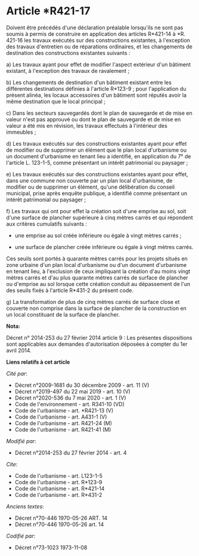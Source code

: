 # Article *R421-17

Doivent être précédés d'une déclaration préalable lorsqu'ils ne sont pas soumis à permis de construire en application des
articles R*421-14 à *R. 421-16 les travaux exécutés sur des constructions existantes, à l'exception des travaux d'entretien
ou de réparations ordinaires, et les changements de destination des constructions existantes suivants : 

a) Les travaux ayant pour effet de modifier l'aspect extérieur d'un bâtiment existant, à l'exception des travaux de
ravalement ; 

b) Les changements de destination d'un bâtiment existant entre les différentes destinations définies à l'article R*123-9 ;
pour l'application du présent alinéa, les locaux accessoires d'un bâtiment sont réputés avoir la même destination que le
local principal ; 

c) Dans les secteurs sauvegardés dont le plan de sauvegarde et de mise en valeur n'est pas approuvé ou dont le plan de
sauvegarde et de mise en valeur a été mis en révision, les travaux effectués à l'intérieur des immeubles ; 

d) Les travaux exécutés sur des constructions existantes ayant pour effet de modifier ou de supprimer un élément que le plan
local d'urbanisme ou un document d'urbanisme en tenant lieu a identifié, en application du 7° de l'article L. 123-1-5, comme
présentant un intérêt patrimonial ou paysager ; 

e) Les travaux exécutés sur des constructions existantes ayant pour effet, dans une commune non couverte par un plan local
d'urbanisme, de modifier ou de supprimer un élément, qu'une délibération du conseil municipal, prise après enquête publique,
a identifié comme présentant un intérêt patrimonial ou paysager ; 

f) Les travaux qui ont pour effet la création soit d'une emprise au sol, soit d'une surface de plancher supérieure à cinq
mètres carrés et qui répondent aux critères cumulatifs suivants :

- une emprise au sol créée inférieure ou égale à vingt mètres carrés ;

- une surface de plancher créée inférieure ou égale à vingt mètres carrés. 

Ces seuils sont portés à quarante mètres carrés pour les projets situés en zone urbaine d'un plan local d'urbanisme ou d'un
document d'urbanisme en tenant lieu, à l'exclusion de ceux impliquant la création d'au moins vingt mètres carrés et d'au plus
quarante mètres carrés de surface de plancher ou d'emprise au sol lorsque cette création conduit au dépassement de l'un des
seuils fixés à l'article R*431-2 du présent code.

g) La transformation de plus de cinq mètres carrés de surface close et couverte non comprise dans la surface de plancher de
la construction en un local constituant de la surface de plancher.

**Nota:**

Décret n° 2014-253 du 27 février 2014 article 9 : Les présentes dispositions sont applicables aux demandes d'autorisation
déposées à compter du 1er avril 2014.

**Liens relatifs à cet article**

_Cité par_:

  - Décret n°2009-1681 du 30 décembre 2009 - art. 11 (V)
  - Décret n°2019-497 du 22 mai 2019 - art. 10 (V)
  - Décret n°2020-536 du 7 mai 2020 - art. 1 (V)
  - Code de l'environnement - art. R341-10 (VD)
  - Code de l'urbanisme - art. *R421-13 (V)
  - Code de l'urbanisme - art. A431-1 (V)
  - Code de l'urbanisme - art. R421-24 (M)
  - Code de l'urbanisme - art. R421-41 (M)

_Modifié par_:

  - Décret n°2014-253 du 27 février 2014 - art. 4

_Cite_:

  - Code de l'urbanisme - art. L123-1-5
  - Code de l'urbanisme - art. R*123-9
  - Code de l'urbanisme - art. R*421-14
  - Code de l'urbanisme - art. R*431-2

_Anciens textes_:

  - Décret n°70-446 1970-05-26 ART. 14
  - Décret n°70-446 1970-05-26 art. 14

_Codifié par_:

  - Décret n°73-1023 1973-11-08
